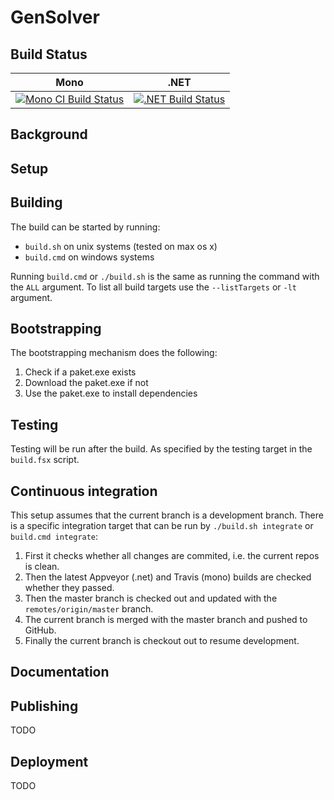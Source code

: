 # GenSolver

## Build Status

Mono | .NET
---- | ----
[![Mono CI Build Status](https://img.shields.io/travis/halcwb/Bootstrap/master.svg)](https://travis-ci.org/halcwb/Bootstrap) | [![.NET Build Status](https://img.shields.io/appveyor/ci/halcwb/Bootstrap/master.svg)](https://ci.appveyor.com/project/halcwb/Bootstrap)


## Background



## Setup



## Building
The build can be started by running:

* `build.sh` on unix systems (tested on max os x)
* `build.cmd` on windows systems

Running `build.cmd` or `./build.sh` is the same as running the command with the `ALL` argument. To list all build targets use the `--listTargets` or `-lt` argument.

## Bootstrapping
The bootstrapping mechanism does the following:

1. Check if a paket.exe exists
2. Download the paket.exe if not
3. Use the paket.exe to install dependencies


## Testing
Testing will be run after the build. As specified by the testing target in the `build.fsx` script.

## Continuous integration
This setup assumes that the current branch is a development branch. There is a specific integration target that can be run by `./build.sh integrate` or `build.cmd integrate`:

1. First it checks whether all changes are commited, i.e. the current repos is clean.
2. Then the latest Appveyor (.net) and Travis (mono) builds are checked whether they passed.
3. Then the master branch is checked out and updated with the `remotes/origin/master` branch.
3. The current branch is merged with the master branch and pushed to GitHub.
4. Finally the current branch is checkout out to resume development.


## Documentation


## Publishing
TODO


## Deployment
TODO

